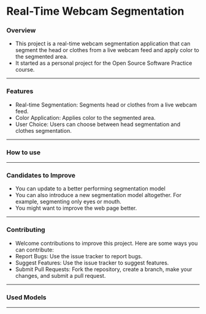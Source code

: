 # Real-Time Webcam Segmentation

### Overview
- This project is a real-time webcam segmentation application that can segment the head or clothes from a live webcam feed and apply color to the segmented area.
- It started as a personal project for the Open Source Software Practice course.

---

### Features
- Real-time Segmentation: Segments head or clothes from a live webcam feed.
- Color Application: Applies color to the segmented area.
- User Choice: Users can choose between head segmentation and clothes segmentation.

---

### How to use


---

### Candidates to Improve
- You can update to a better performing segmentation model
- You can also introduce a new segmentation model altogether. For example, segmenting only eyes or mouth.
- You might want to improve the web page better.

---

### Contributing
- Welcome contributions to improve this project. Here are some ways you can contribute:
- Report Bugs: Use the issue tracker to report bugs.
- Suggest Features: Use the issue tracker to suggest features.
- Submit Pull Requests: Fork the repository, create a branch, make your changes, and submit a pull request.

---

### Used Models


---
